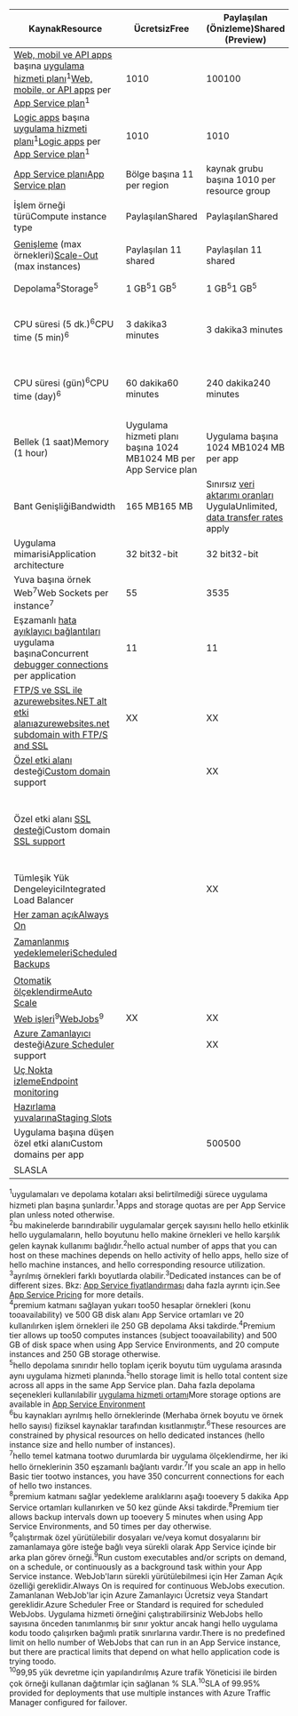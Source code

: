 | <span data-ttu-id="95ff8-101">Kaynak</span><span class="sxs-lookup"><span data-stu-id="95ff8-101">Resource</span></span> | <span data-ttu-id="95ff8-102">Ücretsiz</span><span class="sxs-lookup"><span data-stu-id="95ff8-102">Free</span></span> | <span data-ttu-id="95ff8-103">Paylaşılan (Önizleme)</span><span class="sxs-lookup"><span data-stu-id="95ff8-103">Shared (Preview)</span></span> | <span data-ttu-id="95ff8-104">Temel</span><span class="sxs-lookup"><span data-stu-id="95ff8-104">Basic</span></span> | <span data-ttu-id="95ff8-105">Standart</span><span class="sxs-lookup"><span data-stu-id="95ff8-105">Standard</span></span> | <span data-ttu-id="95ff8-106">Premium (Önizleme)</span><span class="sxs-lookup"><span data-stu-id="95ff8-106">Premium (Preview)</span></span></th> |
| --- | --- | --- | --- | --- | --- |
| <span data-ttu-id="95ff8-107">[Web, mobil ve API apps](https://azure.microsoft.com/services/app-service/) başına [uygulama hizmeti planı](../articles/app-service/azure-web-sites-web-hosting-plans-in-depth-overview.md)<sup>1</sup></span><span class="sxs-lookup"><span data-stu-id="95ff8-107">[Web, mobile, or API apps](https://azure.microsoft.com/services/app-service/) per [App Service plan](../articles/app-service/azure-web-sites-web-hosting-plans-in-depth-overview.md)<sup>1</sup></span></span> |<span data-ttu-id="95ff8-108">10</span><span class="sxs-lookup"><span data-stu-id="95ff8-108">10</span></span> |<span data-ttu-id="95ff8-109">100</span><span class="sxs-lookup"><span data-stu-id="95ff8-109">100</span></span> |<span data-ttu-id="95ff8-110">Sınırsız<sup>2</sup></span><span class="sxs-lookup"><span data-stu-id="95ff8-110">Unlimited<sup>2</sup></span></span> |<span data-ttu-id="95ff8-111">Sınırsız<sup>2</sup></span><span class="sxs-lookup"><span data-stu-id="95ff8-111">Unlimited<sup>2</sup></span></span> |<span data-ttu-id="95ff8-112">Sınırsız<sup>2</sup></span><span class="sxs-lookup"><span data-stu-id="95ff8-112">Unlimited<sup>2</sup></span></span> |
| <span data-ttu-id="95ff8-113">[Logic apps](https://azure.microsoft.com/services/app-service/logic/) başına [uygulama hizmeti planı](../articles/app-service/azure-web-sites-web-hosting-plans-in-depth-overview.md)</a><sup>1</sup></span><span class="sxs-lookup"><span data-stu-id="95ff8-113">[Logic apps](https://azure.microsoft.com/services/app-service/logic/) per [App Service plan](../articles/app-service/azure-web-sites-web-hosting-plans-in-depth-overview.md)</a><sup>1</sup></span></span> |<span data-ttu-id="95ff8-114">10</span><span class="sxs-lookup"><span data-stu-id="95ff8-114">10</span></span> |<span data-ttu-id="95ff8-115">10</span><span class="sxs-lookup"><span data-stu-id="95ff8-115">10</span></span> |<span data-ttu-id="95ff8-116">10</span><span class="sxs-lookup"><span data-stu-id="95ff8-116">10</span></span> |<span data-ttu-id="95ff8-117">Çekirdek başına 20</span><span class="sxs-lookup"><span data-stu-id="95ff8-117">20 per core</span></span> |<span data-ttu-id="95ff8-118">Çekirdek başına 20</span><span class="sxs-lookup"><span data-stu-id="95ff8-118">20 per core</span></span> |
| [<span data-ttu-id="95ff8-119">App Service planı</span><span class="sxs-lookup"><span data-stu-id="95ff8-119">App Service plan</span></span>](../articles/app-service/azure-web-sites-web-hosting-plans-in-depth-overview.md) |<span data-ttu-id="95ff8-120">Bölge başına 1</span><span class="sxs-lookup"><span data-stu-id="95ff8-120">1 per region</span></span> |<span data-ttu-id="95ff8-121">kaynak grubu başına 10</span><span class="sxs-lookup"><span data-stu-id="95ff8-121">10 per resource group</span></span> |<span data-ttu-id="95ff8-122">kaynak grubu başına 100</span><span class="sxs-lookup"><span data-stu-id="95ff8-122">100 per resource group</span></span> |<span data-ttu-id="95ff8-123">kaynak grubu başına 100</span><span class="sxs-lookup"><span data-stu-id="95ff8-123">100 per resource group</span></span> |<span data-ttu-id="95ff8-124">kaynak grubu başına 100</span><span class="sxs-lookup"><span data-stu-id="95ff8-124">100 per resource group</span></span> |
| <span data-ttu-id="95ff8-125">İşlem örneği türü</span><span class="sxs-lookup"><span data-stu-id="95ff8-125">Compute instance type</span></span> |<span data-ttu-id="95ff8-126">Paylaşılan</span><span class="sxs-lookup"><span data-stu-id="95ff8-126">Shared</span></span> |<span data-ttu-id="95ff8-127">Paylaşılan</span><span class="sxs-lookup"><span data-stu-id="95ff8-127">Shared</span></span> |<span data-ttu-id="95ff8-128">Ayrılmış<sup>3</sup></span><span class="sxs-lookup"><span data-stu-id="95ff8-128">Dedicated<sup>3</sup></span></span> |<span data-ttu-id="95ff8-129">Ayrılmış<sup>3</sup></span><span class="sxs-lookup"><span data-stu-id="95ff8-129">Dedicated<sup>3</sup></span></span> |<span data-ttu-id="95ff8-130">Ayrılmış<sup>3</sup></span><span class="sxs-lookup"><span data-stu-id="95ff8-130">Dedicated<sup>3</sup></span></span></p> |
| <span data-ttu-id="95ff8-131">[Genişleme](../articles/app-service-web/web-sites-scale.md) (max örnekleri)</span><span class="sxs-lookup"><span data-stu-id="95ff8-131">[Scale-Out](../articles/app-service-web/web-sites-scale.md) (max instances)</span></span> |<span data-ttu-id="95ff8-132">Paylaşılan 1</span><span class="sxs-lookup"><span data-stu-id="95ff8-132">1 shared</span></span> |<span data-ttu-id="95ff8-133">Paylaşılan 1</span><span class="sxs-lookup"><span data-stu-id="95ff8-133">1 shared</span></span> |<span data-ttu-id="95ff8-134">ayrılmış 3<sup>3</sup></span><span class="sxs-lookup"><span data-stu-id="95ff8-134">3 dedicated<sup>3</sup></span></span> |<span data-ttu-id="95ff8-135">ayrılmış 10<sup>3</sup></span><span class="sxs-lookup"><span data-stu-id="95ff8-135">10 dedicated<sup>3</sup></span></span> |<span data-ttu-id="95ff8-136">20 ayrılmış (ana 50)<sup>3,4</sup></span><span class="sxs-lookup"><span data-stu-id="95ff8-136">20 dedicated (50 in ASE)<sup>3,4</sup></span></span> |
| <span data-ttu-id="95ff8-137">Depolama<sup>5</sup></span><span class="sxs-lookup"><span data-stu-id="95ff8-137">Storage<sup>5</sup></span></span> |<span data-ttu-id="95ff8-138">1 GB<sup>5</sup></span><span class="sxs-lookup"><span data-stu-id="95ff8-138">1 GB<sup>5</sup></span></span> |<span data-ttu-id="95ff8-139">1 GB<sup>5</sup></span><span class="sxs-lookup"><span data-stu-id="95ff8-139">1 GB<sup>5</sup></span></span> |<span data-ttu-id="95ff8-140">10 GB<sup>5</sup></span><span class="sxs-lookup"><span data-stu-id="95ff8-140">10 GB<sup>5</sup></span></span> |<span data-ttu-id="95ff8-141">50 GB<sup>5</sup></span><span class="sxs-lookup"><span data-stu-id="95ff8-141">50 GB<sup>5</sup></span></span> |<span data-ttu-id="95ff8-142">500 GB<sup>4,5</sup></span><span class="sxs-lookup"><span data-stu-id="95ff8-142">500 GB<sup>4,5</sup></span></span></p> |
| <span data-ttu-id="95ff8-143">CPU süresi (5 dk.)<sup>6</sup></span><span class="sxs-lookup"><span data-stu-id="95ff8-143">CPU time (5 min)<sup>6</sup></span></span> |<span data-ttu-id="95ff8-144">3 dakika</span><span class="sxs-lookup"><span data-stu-id="95ff8-144">3 minutes</span></span> |<span data-ttu-id="95ff8-145">3 dakika</span><span class="sxs-lookup"><span data-stu-id="95ff8-145">3 minutes</span></span> |<span data-ttu-id="95ff8-146">Sınırsız, standart, ödeme [hızları](https://azure.microsoft.com/pricing/details/app-service/)</a></span><span class="sxs-lookup"><span data-stu-id="95ff8-146">Unlimited, pay at standard [rates](https://azure.microsoft.com/pricing/details/app-service/)</a></span></span> |<span data-ttu-id="95ff8-147">Sınırsız, standart tarifelere ödeme</span><span class="sxs-lookup"><span data-stu-id="95ff8-147">Unlimited, pay at standard rates</span></span> |<span data-ttu-id="95ff8-148">Sınırsız, standart tarifelere ödeme</span><span class="sxs-lookup"><span data-stu-id="95ff8-148">Unlimited, pay at standard rates</span></span> |
| <span data-ttu-id="95ff8-149">CPU süresi (gün)<sup>6</sup></span><span class="sxs-lookup"><span data-stu-id="95ff8-149">CPU time (day)<sup>6</sup></span></span> |<span data-ttu-id="95ff8-150">60 dakika</span><span class="sxs-lookup"><span data-stu-id="95ff8-150">60 minutes</span></span> |<span data-ttu-id="95ff8-151">240 dakika</span><span class="sxs-lookup"><span data-stu-id="95ff8-151">240 minutes</span></span> |<span data-ttu-id="95ff8-152">Sınırsız, standart, ödeme [hızları](https://azure.microsoft.com/pricing/details/app-service/)</a></span><span class="sxs-lookup"><span data-stu-id="95ff8-152">Unlimited, pay at standard [rates](https://azure.microsoft.com/pricing/details/app-service/)</a></span></span> |<span data-ttu-id="95ff8-153">Sınırsız, standart tarifelere ödeme</span><span class="sxs-lookup"><span data-stu-id="95ff8-153">Unlimited, pay at standard rates</span></span> |<span data-ttu-id="95ff8-154">Sınırsız, standart tarifelere ödeme</span><span class="sxs-lookup"><span data-stu-id="95ff8-154">Unlimited, pay at standard rates</span></span> |
| <span data-ttu-id="95ff8-155">Bellek (1 saat)</span><span class="sxs-lookup"><span data-stu-id="95ff8-155">Memory (1 hour)</span></span> |<span data-ttu-id="95ff8-156">Uygulama hizmeti planı başına 1024 MB</span><span class="sxs-lookup"><span data-stu-id="95ff8-156">1024 MB per App Service plan</span></span> |<span data-ttu-id="95ff8-157">Uygulama başına 1024 MB</span><span class="sxs-lookup"><span data-stu-id="95ff8-157">1024 MB per app</span></span> |<span data-ttu-id="95ff8-158">Yok</span><span class="sxs-lookup"><span data-stu-id="95ff8-158">N/A</span></span> |<span data-ttu-id="95ff8-159">Yok</span><span class="sxs-lookup"><span data-stu-id="95ff8-159">N/A</span></span> |<span data-ttu-id="95ff8-160">Yok</span><span class="sxs-lookup"><span data-stu-id="95ff8-160">N/A</span></span> |
| <span data-ttu-id="95ff8-161">Bant Genişliği</span><span class="sxs-lookup"><span data-stu-id="95ff8-161">Bandwidth</span></span> |<span data-ttu-id="95ff8-162">165 MB</span><span class="sxs-lookup"><span data-stu-id="95ff8-162">165 MB</span></span> |<span data-ttu-id="95ff8-163">Sınırsız [veri aktarımı oranları](https://azure.microsoft.com/pricing/details/data-transfers/) Uygula</span><span class="sxs-lookup"><span data-stu-id="95ff8-163">Unlimited, [data transfer rates](https://azure.microsoft.com/pricing/details/data-transfers/) apply</span></span> |<span data-ttu-id="95ff8-164">Sınırsız veri aktarımı ücretler geçerlidir</span><span class="sxs-lookup"><span data-stu-id="95ff8-164">Unlimited, data transfer rates apply</span></span> |<span data-ttu-id="95ff8-165">Sınırsız veri aktarımı ücretler geçerlidir</span><span class="sxs-lookup"><span data-stu-id="95ff8-165">Unlimited, data transfer rates apply</span></span> |<span data-ttu-id="95ff8-166">Sınırsız veri aktarımı ücretler geçerlidir</span><span class="sxs-lookup"><span data-stu-id="95ff8-166">Unlimited, data transfer rates apply</span></span> |
| <span data-ttu-id="95ff8-167">Uygulama mimarisi</span><span class="sxs-lookup"><span data-stu-id="95ff8-167">Application architecture</span></span> |<span data-ttu-id="95ff8-168">32 bit</span><span class="sxs-lookup"><span data-stu-id="95ff8-168">32-bit</span></span> |<span data-ttu-id="95ff8-169">32 bit</span><span class="sxs-lookup"><span data-stu-id="95ff8-169">32-bit</span></span> |<span data-ttu-id="95ff8-170">32-bit/64-bit</span><span class="sxs-lookup"><span data-stu-id="95ff8-170">32-bit/64-bit</span></span> |<span data-ttu-id="95ff8-171">32-bit/64-bit</span><span class="sxs-lookup"><span data-stu-id="95ff8-171">32-bit/64-bit</span></span> |<span data-ttu-id="95ff8-172">32-bit/64-bit</span><span class="sxs-lookup"><span data-stu-id="95ff8-172">32-bit/64-bit</span></span> |
| <span data-ttu-id="95ff8-173">Yuva başına örnek Web<sup>7</sup></span><span class="sxs-lookup"><span data-stu-id="95ff8-173">Web Sockets per instance<sup>7</sup></span></span> |<span data-ttu-id="95ff8-174">5</span><span class="sxs-lookup"><span data-stu-id="95ff8-174">5</span></span> |<span data-ttu-id="95ff8-175">35</span><span class="sxs-lookup"><span data-stu-id="95ff8-175">35</span></span> |<span data-ttu-id="95ff8-176">350</span><span class="sxs-lookup"><span data-stu-id="95ff8-176">350</span></span> |<span data-ttu-id="95ff8-177">Sınırsız</span><span class="sxs-lookup"><span data-stu-id="95ff8-177">Unlimited</span></span> |<span data-ttu-id="95ff8-178">Sınırsız</span><span class="sxs-lookup"><span data-stu-id="95ff8-178">Unlimited</span></span> |
| <span data-ttu-id="95ff8-179">Eşzamanlı [hata ayıklayıcı bağlantıları](../articles/app-service-web/web-sites-dotnet-troubleshoot-visual-studio.md) uygulama başına</span><span class="sxs-lookup"><span data-stu-id="95ff8-179">Concurrent [debugger connections](../articles/app-service-web/web-sites-dotnet-troubleshoot-visual-studio.md) per application</span></span> |<span data-ttu-id="95ff8-180">1</span><span class="sxs-lookup"><span data-stu-id="95ff8-180">1</span></span> |<span data-ttu-id="95ff8-181">1</span><span class="sxs-lookup"><span data-stu-id="95ff8-181">1</span></span> |<span data-ttu-id="95ff8-182">1</span><span class="sxs-lookup"><span data-stu-id="95ff8-182">1</span></span> |<span data-ttu-id="95ff8-183">5</span><span class="sxs-lookup"><span data-stu-id="95ff8-183">5</span></span> |<span data-ttu-id="95ff8-184">5</span><span class="sxs-lookup"><span data-stu-id="95ff8-184">5</span></span> |
| [<span data-ttu-id="95ff8-185">FTP/S ve SSL ile azurewebsites.NET alt etki alanı</span><span class="sxs-lookup"><span data-stu-id="95ff8-185">azurewebsites.net subdomain with FTP/S and SSL</span></span>](../articles/app-service-web/web-sites-configure-ssl-certificate.md) |<span data-ttu-id="95ff8-186">X</span><span class="sxs-lookup"><span data-stu-id="95ff8-186">X</span></span> |<span data-ttu-id="95ff8-187">X</span><span class="sxs-lookup"><span data-stu-id="95ff8-187">X</span></span> |<span data-ttu-id="95ff8-188">X</span><span class="sxs-lookup"><span data-stu-id="95ff8-188">X</span></span> |<span data-ttu-id="95ff8-189">X</span><span class="sxs-lookup"><span data-stu-id="95ff8-189">X</span></span> |<span data-ttu-id="95ff8-190">X</span><span class="sxs-lookup"><span data-stu-id="95ff8-190">X</span></span> |
| <span data-ttu-id="95ff8-191">[Özel etki alanı](../articles/app-service-web/web-sites-custom-domain-name.md) desteği</span><span class="sxs-lookup"><span data-stu-id="95ff8-191">[Custom domain](../articles/app-service-web/web-sites-custom-domain-name.md) support</span></span> | |<span data-ttu-id="95ff8-192">X</span><span class="sxs-lookup"><span data-stu-id="95ff8-192">X</span></span> |<span data-ttu-id="95ff8-193">X</span><span class="sxs-lookup"><span data-stu-id="95ff8-193">X</span></span> |<span data-ttu-id="95ff8-194">X</span><span class="sxs-lookup"><span data-stu-id="95ff8-194">X</span></span> |<span data-ttu-id="95ff8-195">X</span><span class="sxs-lookup"><span data-stu-id="95ff8-195">X</span></span> |
| <span data-ttu-id="95ff8-196">Özel etki alanı [SSL desteği](../articles/app-service-web/web-sites-configure-ssl-certificate.md)</span><span class="sxs-lookup"><span data-stu-id="95ff8-196">Custom domain [SSL support](../articles/app-service-web/web-sites-configure-ssl-certificate.md)</span></span> | | |<span data-ttu-id="95ff8-197">Sınırsız</span><span class="sxs-lookup"><span data-stu-id="95ff8-197">Unlimited</span></span> |<span data-ttu-id="95ff8-198">Sınırsız, 5 SNI SSL ve 1 IP SSL bağlantılar dahil</span><span class="sxs-lookup"><span data-stu-id="95ff8-198">Unlimited, 5 SNI SSL and 1 IP SSL connections included</span></span> |<span data-ttu-id="95ff8-199">Sınırsız, 5 SNI SSL ve 1 IP SSL bağlantılar dahil</span><span class="sxs-lookup"><span data-stu-id="95ff8-199">Unlimited, 5 SNI SSL and 1 IP SSL connections included</span></span> |
| <span data-ttu-id="95ff8-200">Tümleşik Yük Dengeleyici</span><span class="sxs-lookup"><span data-stu-id="95ff8-200">Integrated Load Balancer</span></span> | |<span data-ttu-id="95ff8-201">X</span><span class="sxs-lookup"><span data-stu-id="95ff8-201">X</span></span> |<span data-ttu-id="95ff8-202">X</span><span class="sxs-lookup"><span data-stu-id="95ff8-202">X</span></span> |<span data-ttu-id="95ff8-203">X</span><span class="sxs-lookup"><span data-stu-id="95ff8-203">X</span></span> |<span data-ttu-id="95ff8-204">X</span><span class="sxs-lookup"><span data-stu-id="95ff8-204">X</span></span> |
| [<span data-ttu-id="95ff8-205">Her zaman açık</span><span class="sxs-lookup"><span data-stu-id="95ff8-205">Always On</span></span>](../articles/app-service-web/web-sites-configure.md) | | |<span data-ttu-id="95ff8-206">X</span><span class="sxs-lookup"><span data-stu-id="95ff8-206">X</span></span> |<span data-ttu-id="95ff8-207">X</span><span class="sxs-lookup"><span data-stu-id="95ff8-207">X</span></span> |<span data-ttu-id="95ff8-208">X</span><span class="sxs-lookup"><span data-stu-id="95ff8-208">X</span></span> |
| [<span data-ttu-id="95ff8-209">Zamanlanmış yedeklemeleri</span><span class="sxs-lookup"><span data-stu-id="95ff8-209">Scheduled Backups</span></span>](../articles/app-service-web/web-sites-backup.md) | | | |<span data-ttu-id="95ff8-210">Günde bir kez</span><span class="sxs-lookup"><span data-stu-id="95ff8-210">Once per day</span></span> |<span data-ttu-id="95ff8-211">Her 5 dakikada<sup>8</sup></span><span class="sxs-lookup"><span data-stu-id="95ff8-211">Once every 5 minutes<sup>8</sup></span></span> |
| [<span data-ttu-id="95ff8-212">Otomatik ölçeklendirme</span><span class="sxs-lookup"><span data-stu-id="95ff8-212">Auto Scale</span></span>](../articles/app-service-web/web-sites-scale.md) | | |<span data-ttu-id="95ff8-213">X</span><span class="sxs-lookup"><span data-stu-id="95ff8-213">X</span></span> |<span data-ttu-id="95ff8-214">X</span><span class="sxs-lookup"><span data-stu-id="95ff8-214">X</span></span> |<span data-ttu-id="95ff8-215">X</span><span class="sxs-lookup"><span data-stu-id="95ff8-215">X</span></span> |
| <span data-ttu-id="95ff8-216">[Web işleri](../articles/app-service-web/web-sites-create-web-jobs.md)<sup>9</sup></span><span class="sxs-lookup"><span data-stu-id="95ff8-216">[WebJobs](../articles/app-service-web/web-sites-create-web-jobs.md)<sup>9</sup></span></span> |<span data-ttu-id="95ff8-217">X</span><span class="sxs-lookup"><span data-stu-id="95ff8-217">X</span></span> |<span data-ttu-id="95ff8-218">X</span><span class="sxs-lookup"><span data-stu-id="95ff8-218">X</span></span> |<span data-ttu-id="95ff8-219">X</span><span class="sxs-lookup"><span data-stu-id="95ff8-219">X</span></span> |<span data-ttu-id="95ff8-220">X</span><span class="sxs-lookup"><span data-stu-id="95ff8-220">X</span></span> |<span data-ttu-id="95ff8-221">X</span><span class="sxs-lookup"><span data-stu-id="95ff8-221">X</span></span> |
| <span data-ttu-id="95ff8-222">[Azure Zamanlayıcı](https://azure.microsoft.com/services/scheduler/) desteği</span><span class="sxs-lookup"><span data-stu-id="95ff8-222">[Azure Scheduler](https://azure.microsoft.com/services/scheduler/) support</span></span> | |<span data-ttu-id="95ff8-223">X</span><span class="sxs-lookup"><span data-stu-id="95ff8-223">X</span></span> |<span data-ttu-id="95ff8-224">X</span><span class="sxs-lookup"><span data-stu-id="95ff8-224">X</span></span> |<span data-ttu-id="95ff8-225">X</span><span class="sxs-lookup"><span data-stu-id="95ff8-225">X</span></span> |<span data-ttu-id="95ff8-226">X</span><span class="sxs-lookup"><span data-stu-id="95ff8-226">X</span></span> |
| [<span data-ttu-id="95ff8-227">Uç Nokta izleme</span><span class="sxs-lookup"><span data-stu-id="95ff8-227">Endpoint monitoring</span></span>](../articles/app-service-web/web-sites-monitor.md) | | |<span data-ttu-id="95ff8-228">X</span><span class="sxs-lookup"><span data-stu-id="95ff8-228">X</span></span> |<span data-ttu-id="95ff8-229">X</span><span class="sxs-lookup"><span data-stu-id="95ff8-229">X</span></span> |<span data-ttu-id="95ff8-230">X</span><span class="sxs-lookup"><span data-stu-id="95ff8-230">X</span></span> |
| [<span data-ttu-id="95ff8-231">Hazırlama yuvalarına</span><span class="sxs-lookup"><span data-stu-id="95ff8-231">Staging Slots</span></span>](../articles/app-service-web/web-sites-staged-publishing.md) | | | |<span data-ttu-id="95ff8-232">5</span><span class="sxs-lookup"><span data-stu-id="95ff8-232">5</span></span> |<span data-ttu-id="95ff8-233">20</span><span class="sxs-lookup"><span data-stu-id="95ff8-233">20</span></span> |
| <span data-ttu-id="95ff8-234">Uygulama başına düşen özel etki alanı</a></span><span class="sxs-lookup"><span data-stu-id="95ff8-234">Custom domains per app</a></span></span> | |<span data-ttu-id="95ff8-235">500</span><span class="sxs-lookup"><span data-stu-id="95ff8-235">500</span></span> |<span data-ttu-id="95ff8-236">500</span><span class="sxs-lookup"><span data-stu-id="95ff8-236">500</span></span> |<span data-ttu-id="95ff8-237">500</span><span class="sxs-lookup"><span data-stu-id="95ff8-237">500</span></span> |<span data-ttu-id="95ff8-238">500</span><span class="sxs-lookup"><span data-stu-id="95ff8-238">500</span></span> |
| <span data-ttu-id="95ff8-239">SLA</span><span class="sxs-lookup"><span data-stu-id="95ff8-239">SLA</span></span> | |<p> |<span data-ttu-id="95ff8-240">%99,9</span><span class="sxs-lookup"><span data-stu-id="95ff8-240">99.9%</span></span> |<span data-ttu-id="95ff8-241">99.95%<sup>10</sup></span><span class="sxs-lookup"><span data-stu-id="95ff8-241">99.95%<sup>10</sup></span></span> |<span data-ttu-id="95ff8-242">99.95%<sup>10</sup></span><span class="sxs-lookup"><span data-stu-id="95ff8-242">99.95%<sup>10</sup></span></span> |

<span data-ttu-id="95ff8-243"><sup>1</sup>uygulamaları ve depolama kotaları aksi belirtilmediği sürece uygulama hizmeti plan başına şunlardır.</span><span class="sxs-lookup"><span data-stu-id="95ff8-243"><sup>1</sup>Apps and storage quotas are per App Service plan unless noted otherwise.</span></span>  
<span data-ttu-id="95ff8-244"><sup>2</sup>bu makinelerde barındırabilir uygulamalar gerçek sayısını hello hello etkinlik hello uygulamaların, hello boyutunu hello makine örnekleri ve hello karşılık gelen kaynak kullanımı bağlıdır.</span><span class="sxs-lookup"><span data-stu-id="95ff8-244"><sup>2</sup>hello actual number of apps that you can host on these machines depends on hello activity of hello apps, hello size of hello machine instances, and hello corresponding resource utilization.</span></span>  
<span data-ttu-id="95ff8-245"><sup>3</sup>ayrılmış örnekleri farklı boyutlarda olabilir.</span><span class="sxs-lookup"><span data-stu-id="95ff8-245"><sup>3</sup>Dedicated instances can be of different sizes.</span></span> <span data-ttu-id="95ff8-246">Bkz: [App Service fiyatlandırması](https://azure.microsoft.com/pricing/details/data-transfers/pricing/details/app-service/) daha fazla ayrıntı için.</span><span class="sxs-lookup"><span data-stu-id="95ff8-246">See [App Service Pricing](https://azure.microsoft.com/pricing/details/data-transfers/pricing/details/app-service/) for more details.</span></span>  
<span data-ttu-id="95ff8-247"><sup>4</sup>premium katmanı sağlayan yukarı too50 hesaplar örnekleri (konu tooavailability) ve 500 GB disk alanı App Service ortamları ve 20 kullanılırken işlem örnekleri ile 250 GB depolama Aksi takdirde.</span><span class="sxs-lookup"><span data-stu-id="95ff8-247"><sup>4</sup>Premium tier allows up too50 computes instances (subject tooavailability) and 500 GB of disk space when using App Service Environments, and 20 compute instances and 250 GB storage otherwise.</span></span>  
<span data-ttu-id="95ff8-248"><sup>5</sup>hello depolama sınırıdır hello toplam içerik boyutu tüm uygulama arasında aynı uygulama hizmeti planında.</span><span class="sxs-lookup"><span data-stu-id="95ff8-248"><sup>5</sup>hello storage limit is hello total content size across all apps in the same App Service plan.</span></span> <span data-ttu-id="95ff8-249">Daha fazla depolama seçenekleri kullanılabilir [uygulama hizmeti ortamı](../articles/app-service-web/app-service-web-configure-an-app-service-environment.md#storage)</span><span class="sxs-lookup"><span data-stu-id="95ff8-249">More storage options are available in [App Service Environment](../articles/app-service-web/app-service-web-configure-an-app-service-environment.md#storage)</span></span>  
<span data-ttu-id="95ff8-250"><sup>6</sup>bu kaynakları ayrılmış hello örneklerinde (Merhaba örnek boyutu ve örnek hello sayısı) fiziksel kaynaklar tarafından kısıtlanmıştır.</span><span class="sxs-lookup"><span data-stu-id="95ff8-250"><sup>6</sup>These resources are constrained by physical resources on hello dedicated instances (hello instance size and hello number of instances).</span></span>  
<span data-ttu-id="95ff8-251"><sup>7</sup>hello temel katmana tootwo durumlarda bir uygulama ölçeklendirme, her iki hello örneklerinin 350 eşzamanlı bağlantı vardır.</span><span class="sxs-lookup"><span data-stu-id="95ff8-251"><sup>7</sup>If you scale an app in hello Basic tier tootwo instances, you have 350 concurrent connections for each of hello two instances.</span></span>  
<span data-ttu-id="95ff8-252"><sup>8</sup>premium katmanı sağlar yedekleme aralıklarını aşağı tooevery 5 dakika App Service ortamları kullanırken ve 50 kez günde Aksi takdirde.</span><span class="sxs-lookup"><span data-stu-id="95ff8-252"><sup>8</sup>Premium tier allows backup intervals down up tooevery 5 minutes when using App Service Environments, and 50 times per day otherwise.</span></span>  
<span data-ttu-id="95ff8-253"><sup>9</sup>çalıştırmak özel yürütülebilir dosyaları ve/veya komut dosyalarını bir zamanlamaya göre isteğe bağlı veya sürekli olarak App Service içinde bir arka plan görev örneği.</span><span class="sxs-lookup"><span data-stu-id="95ff8-253"><sup>9</sup>Run custom executables and/or scripts on demand, on a schedule, or continuously as a background task within your App Service instance.</span></span> <span data-ttu-id="95ff8-254">WebJob'ların sürekli yürütülebilmesi için Her Zaman Açık özelliği gereklidir.</span><span class="sxs-lookup"><span data-stu-id="95ff8-254">Always On is required for continuous WebJobs execution.</span></span> <span data-ttu-id="95ff8-255">Zamanlanan WebJob'lar için Azure Zamanlayıcı Ücretsiz veya Standart gereklidir.</span><span class="sxs-lookup"><span data-stu-id="95ff8-255">Azure Scheduler Free or Standard is required for scheduled WebJobs.</span></span> <span data-ttu-id="95ff8-256">Uygulama hizmeti örneğini çalıştırabilirsiniz WebJobs hello sayısına önceden tanımlanmış bir sınır yoktur ancak hangi hello uygulama kodu toodo çalışırken bağımlı pratik sınırlarına vardır.</span><span class="sxs-lookup"><span data-stu-id="95ff8-256">There is no predefined limit on hello number of WebJobs that can run in an App Service instance, but there are practical limits that depend on what hello application code is trying toodo.</span></span>   
<span data-ttu-id="95ff8-257"><sup>10</sup>99,95 yük devretme için yapılandırılmış Azure trafik Yöneticisi ile birden çok örneği kullanan dağıtımlar için sağlanan % SLA.</span><span class="sxs-lookup"><span data-stu-id="95ff8-257"><sup>10</sup>SLA of 99.95% provided for deployments that use multiple instances with Azure Traffic Manager configured for failover.</span></span>  

